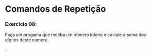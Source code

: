 # Comandos de Repetição





### Exercício 08:

Faça um progama que receba um número inteiro e calcule a soma dos dígitos deste número.



<!--[Respostas](https://github.com/viniciusdenovaes/Unip222IPE/tree/master/lab04)-->







.
